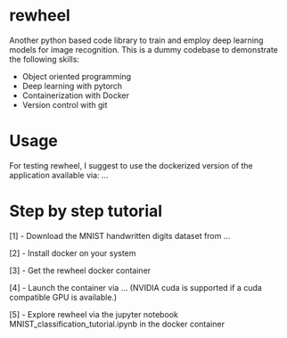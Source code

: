 # rewheel
Another python based code library to train and employ deep learning models for image recognition.
This is a dummy codebase to demonstrate the following skills:
  - Object oriented programming
  - Deep learning with pytorch
  - Containerization with Docker
  - Version control with git

# Usage
For testing rewheel, I suggest to use the dockerized version of the application available via: ...

# Step by step tutorial

[1] - Download the MNIST handwritten digits dataset from ...

[2] - Install docker on your system

[3] - Get the rewheel docker container

[4] - Launch the container via ... (NVIDIA cuda is supported if a cuda compatible GPU is available.)

[5] - Explore rewheel via the jupyter notebook MNIST_classification_tutorial.ipynb in the docker container

